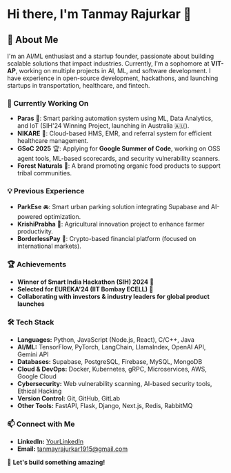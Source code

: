 # Hi there, I'm Tanmay Rajurkar 👋

## 🚀 About Me
I'm an AI/ML enthusiast and a startup founder, passionate about building scalable solutions that impact industries. Currently, I'm a sophomore at **VIT-AP**, working on multiple projects in AI, ML, and software development. I have experience in open-source development, hackathons, and launching startups in transportation, healthcare, and fintech.

### 🔭 Currently Working On
- **Paras** 🚗: Smart parking automation system using ML, Data Analytics, and IoT (SIH'24 Winning Project, launching in Australia 🇦🇺).
- **NIKARE** 🏥: Cloud-based HMS, EMR, and referral system for efficient healthcare management.
- **GSoC 2025** 🏆: Applying for **Google Summer of Code**, working on OSS agent tools, ML-based scorecards, and security vulnerability scanners.
- **Forest Naturals** 🌿: A brand promoting organic food products to support tribal communities.

### 💡 Previous Experience
- **ParkEse** 🚘: Smart urban parking solution integrating Supabase and AI-powered optimization.
- **KrishiPrabha** 🌾: Agricultural innovation project to enhance farmer productivity.
- **BorderlessPay** 💱: Crypto-based financial platform (focused on international markets).

### 🏆 Achievements
- **Winner of Smart India Hackathon (SIH) 2024** 🏅
- **Selected for EUREKA'24 (IIT Bombay ECELL)** 🚀
- **Collaborating with investors & industry leaders for global product launches**

### 🛠️ Tech Stack
- **Languages:** Python, JavaScript (Node.js, React), C/C++, Java
- **AI/ML:** TensorFlow, PyTorch, LangChain, LlamaIndex, OpenAI API, Gemini API
- **Databases:** Supabase, PostgreSQL, Firebase, MySQL, MongoDB
- **Cloud & DevOps:** Docker, Kubernetes, gRPC, Microservices, AWS, Google Cloud
- **Cybersecurity:** Web vulnerability scanning, AI-based security tools, Ethical Hacking
- **Version Control:** Git, GitHub, GitLab
- **Other Tools:** FastAPI, Flask, Django, Next.js, Redis, RabbitMQ

### 📫 Connect with Me
- **LinkedIn:** [YourLinkedIn]([https://linkedin.com/in/yourprofile](https://www.linkedin.com/in/tanmay-rajurkar-254305227/))
- **Email:** tanmayrajurkar1915@gmail.com

🚀 **Let's build something amazing!**

